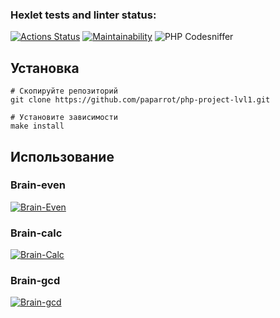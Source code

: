 ### Hexlet tests and linter status:
[![Actions Status](https://github.com/paparrot/php-project-lvl1/workflows/hexlet-check/badge.svg)](https://github.com/paparrot/php-project-lvl1/actions)
[![Maintainability](https://api.codeclimate.com/v1/badges/864806612d58bef6b1df/maintainability)](https://codeclimate.com/github/paparrot/php-project-lvl1/maintainability)
![PHP Codesniffer](https://github.com/paparrot/php-project-lvl1/actions/workflows/php.yml/badge.svg)

## Установка
```[bash]
# Скопируйте репозиторий
git clone https://github.com/paparrot/php-project-lvl1.git

# Установите зависимости
make install
```

## Использование
### Brain-even
[![Brain-Even](https://asciinema.org/a/436001.svg)](https://asciinema.org/a/436001)

### Brain-calc
[![Brain-Calc](https://asciinema.org/a/5WJCB22HzHzlmcvhvQNb3S12J.svg)](https://asciinema.org/a/5WJCB22HzHzlmcvhvQNb3S12J)

### Brain-gcd
[![Brain-gcd](https://asciinema.org/a/3hhwPMZiGruI298etyMPB2SLp.svg)](https://asciinema.org/a/3hhwPMZiGruI298etyMPB2SLp)